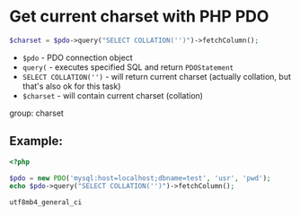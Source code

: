 # Get current charset with PHP PDO

```php
$charset = $pdo->query("SELECT COLLATION('')")->fetchColumn();
```

- `$pdo` - PDO connection object
- `query(` - executes specified SQL and return `PDOStatement`
- `SELECT COLLATION('')` - will return current charset (actually collation, but that's also ok for this task)
- `$charset` - will contain current charset (collation)

group: charset

## Example: 
```php
<?php

$pdo = new PDO('mysql:host=localhost;dbname=test', 'usr', 'pwd');
echo $pdo->query("SELECT COLLATION('')")->fetchColumn();
```
```
utf8mb4_general_ci
```

